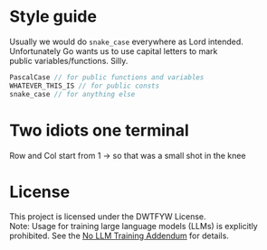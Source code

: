 # Style guide
Usually we would do `snake_case` everywhere as Lord intended. Unfortunately Go wants us to use capital letters to mark  
public variables/functions. Silly.  
```go
PascalCase // for public functions and variables
WHATEVER_THIS_IS // for public consts
snake_case // for anything else
```
# Two idiots one terminal
Row and Col start from 1 -> so that was a small shot in the knee

# License

This project is licensed under the DWTFYW License.  
Note: Usage for training large language models (LLMs) is explicitly prohibited. See the [No LLM Training Addendum](NO_LLM_LICENSE) for details.
